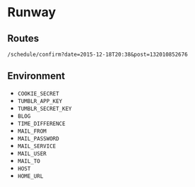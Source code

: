 # Runway
## Routes

```
/schedule/confirm?date=2015-12-18T20:38&post=132010852676
```

## Environment
- `COOKIE_SECRET`
- `TUMBLR_APP_KEY`
- `TUMBLR_SECRET_KEY`
- `BLOG`
- `TIME_DIFFERENCE`
- `MAIL_FROM`
- `MAIL_PASSWORD`
- `MAIL_SERVICE`
- `MAIL_USER`
- `MAIL_TO`
- `HOST`
- `HOME_URL`
